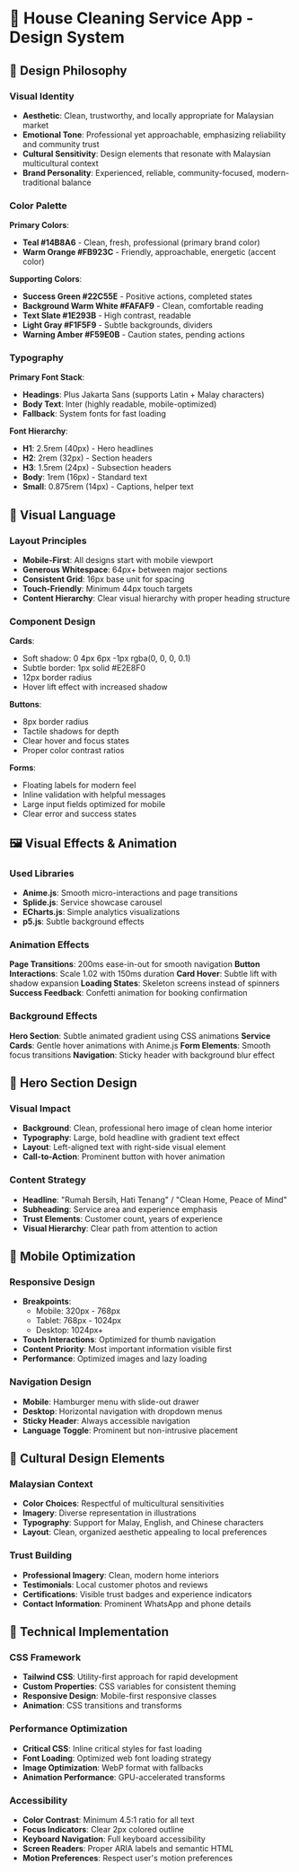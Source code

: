 # 🎨 House Cleaning Service App - Design System

## 🎯 Design Philosophy

### Visual Identity
- **Aesthetic**: Clean, trustworthy, and locally appropriate for Malaysian market
- **Emotional Tone**: Professional yet approachable, emphasizing reliability and community trust
- **Cultural Sensitivity**: Design elements that resonate with Malaysian multicultural context
- **Brand Personality**: Experienced, reliable, community-focused, modern-traditional balance

### Color Palette
**Primary Colors**:
- **Teal #14B8A6** - Clean, fresh, professional (primary brand color)
- **Warm Orange #FB923C** - Friendly, approachable, energetic (accent color)

**Supporting Colors**:
- **Success Green #22C55E** - Positive actions, completed states
- **Background Warm White #FAFAF9** - Clean, comfortable reading
- **Text Slate #1E293B** - High contrast, readable
- **Light Gray #F1F5F9** - Subtle backgrounds, dividers
- **Warning Amber #F59E0B** - Caution states, pending actions

### Typography
**Primary Font Stack**:
- **Headings**: Plus Jakarta Sans (supports Latin + Malay characters)
- **Body Text**: Inter (highly readable, mobile-optimized)
- **Fallback**: System fonts for fast loading

**Font Hierarchy**:
- **H1**: 2.5rem (40px) - Hero headlines
- **H2**: 2rem (32px) - Section headers
- **H3**: 1.5rem (24px) - Subsection headers
- **Body**: 1rem (16px) - Standard text
- **Small**: 0.875rem (14px) - Captions, helper text

## 🎨 Visual Language

### Layout Principles
- **Mobile-First**: All designs start with mobile viewport
- **Generous Whitespace**: 64px+ between major sections
- **Consistent Grid**: 16px base unit for spacing
- **Touch-Friendly**: Minimum 44px touch targets
- **Content Hierarchy**: Clear visual hierarchy with proper heading structure

### Component Design
**Cards**:
- Soft shadow: 0 4px 6px -1px rgba(0, 0, 0, 0.1)
- Subtle border: 1px solid #E2E8F0
- 12px border radius
- Hover lift effect with increased shadow

**Buttons**:
- 8px border radius
- Tactile shadows for depth
- Clear hover and focus states
- Proper color contrast ratios

**Forms**:
- Floating labels for modern feel
- Inline validation with helpful messages
- Large input fields optimized for mobile
- Clear error and success states

## 🖼️ Visual Effects & Animation

### Used Libraries
- **Anime.js**: Smooth micro-interactions and page transitions
- **Splide.js**: Service showcase carousel
- **ECharts.js**: Simple analytics visualizations
- **p5.js**: Subtle background effects

### Animation Effects
**Page Transitions**: 200ms ease-in-out for smooth navigation
**Button Interactions**: Scale 1.02 with 150ms duration
**Card Hover**: Subtle lift with shadow expansion
**Loading States**: Skeleton screens instead of spinners
**Success Feedback**: Confetti animation for booking confirmation

### Background Effects
**Hero Section**: Subtle animated gradient using CSS animations
**Service Cards**: Gentle hover animations with Anime.js
**Form Elements**: Smooth focus transitions
**Navigation**: Sticky header with background blur effect

## 🌟 Hero Section Design

### Visual Impact
- **Background**: Clean, professional hero image of clean home interior
- **Typography**: Large, bold headline with gradient text effect
- **Layout**: Left-aligned text with right-side visual element
- **Call-to-Action**: Prominent button with hover animation

### Content Strategy
- **Headline**: "Rumah Bersih, Hati Tenang" / "Clean Home, Peace of Mind"
- **Subheading**: Service area and experience emphasis
- **Trust Elements**: Customer count, years of experience
- **Visual Hierarchy**: Clear path from attention to action

## 📱 Mobile Optimization

### Responsive Design
- **Breakpoints**: 
  - Mobile: 320px - 768px
  - Tablet: 768px - 1024px
  - Desktop: 1024px+
- **Touch Interactions**: Optimized for thumb navigation
- **Content Priority**: Most important information visible first
- **Performance**: Optimized images and lazy loading

### Navigation Design
- **Mobile**: Hamburger menu with slide-out drawer
- **Desktop**: Horizontal navigation with dropdown menus
- **Sticky Header**: Always accessible navigation
- **Language Toggle**: Prominent but non-intrusive placement

## 🎨 Cultural Design Elements

### Malaysian Context
- **Color Choices**: Respectful of multicultural sensitivities
- **Imagery**: Diverse representation in illustrations
- **Typography**: Support for Malay, English, and Chinese characters
- **Layout**: Clean, organized aesthetic appealing to local preferences

### Trust Building
- **Professional Imagery**: Clean, modern home interiors
- **Testimonials**: Local customer photos and reviews
- **Certifications**: Visible trust badges and experience indicators
- **Contact Information**: Prominent WhatsApp and phone details

## 🔧 Technical Implementation

### CSS Framework
- **Tailwind CSS**: Utility-first approach for rapid development
- **Custom Properties**: CSS variables for consistent theming
- **Responsive Design**: Mobile-first responsive classes
- **Animation**: CSS transitions and transforms

### Performance Optimization
- **Critical CSS**: Inline critical styles for fast loading
- **Font Loading**: Optimized web font loading strategy
- **Image Optimization**: WebP format with fallbacks
- **Animation Performance**: GPU-accelerated transforms

### Accessibility
- **Color Contrast**: Minimum 4.5:1 ratio for all text
- **Focus Indicators**: Clear 2px colored outline
- **Keyboard Navigation**: Full keyboard accessibility
- **Screen Readers**: Proper ARIA labels and semantic HTML
- **Motion Preferences**: Respect user's motion preferences
